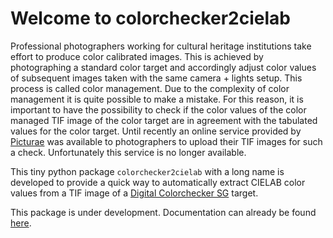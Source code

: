 # Welcome to colorchecker2cielab

<!-- WARNING: THIS FILE WAS AUTOGENERATED! DO NOT EDIT! -->

Professional photographers working for cultural heritage institutions
take effort to produce color calibrated images. This is achieved by
photographing a standard color target and accordingly adjust color
values of subsequent images taken with the same camera + lights setup.
This process is called color management. Due to the complexity of color
management it is quite possible to make a mistake. For this reason, it
is important to have the possibility to check if the color values of the
color managed TIF image of the color target are in agreement with the
tabulated values for the color target. Until recently an online service
provided by [Picturae](https://picturae.com/en/) was available to
photographers to upload their TIF images for such a check. Unfortunately
this service is no longer available.

This tiny python package `colorchecker2cielab` with a long name is
developed to provide a quick way to automatically extract CIELAB color
values from a TIF image of a [Digital Colorchecker
SG](https://www.xrite.com/categories/calibration-profiling/colorchecker-digital-sg)
target.

This package is under development. Documentation can already be found
[here](https://fligt.github.io/colorchecker2cielab/).

